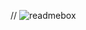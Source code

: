 
// ![readmebox](https://github.com/saputranc/saputranc/assets/68223504/ee59c642-94e9-4df0-a4bb-951450fb9bbc)
